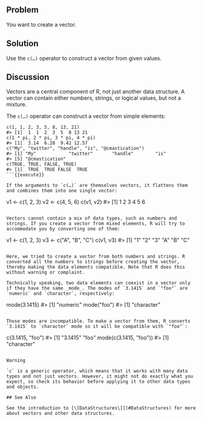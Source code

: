 ## Problem

You want to create a vector.

## Solution

Use the `c(…​)` operator to construct a vector from given values.

## Discussion

Vectors are a central component of R, not just another data structure. A vector can contain either numbers, strings, or logical values, but not a mixture.

The `c(…​)` operator can construct a vector from simple elements:

```
c(1, 1, 2, 3, 5, 8, 13, 21)
#> [1]  1  1  2  3  5  8 13 21
c(1 * pi, 2 * pi, 3 * pi, 4 * pi)
#> [1]  3.14  6.28  9.42 12.57
c("My", "twitter", "handle", "is", "@cmastication")
#> [1] "My"            "twitter"       "handle"        "is"
#> [5] "@cmastication"
c(TRUE, TRUE, FALSE, TRUE)
#> [1]  TRUE  TRUE FALSE  TRUE
```{{execute}}

If the arguments to `c(…​)` are themselves vectors, it flattens them and combines them into one single vector:

```
v1 <- c(1, 2, 3)
v2 <- c(4, 5, 6)
c(v1, v2)
#> [1] 1 2 3 4 5 6
```{{execute}}

Vectors cannot contain a mix of data types, such as numbers and strings. If you create a vector from mixed elements, R will try to accommodate you by converting one of them:

```
v1 <- c(1, 2, 3)
v3 <- c("A", "B", "C")
c(v1, v3)
#> [1] "1" "2" "3" "A" "B" "C"
```{{execute}}

Here, we tried to create a vector from both numbers and strings. R converted all the numbers to strings before creating the vector, thereby making the data elements compatible. Note that R does this without warning or complaint.

Technically speaking, two data elements can coexist in a vector only if they have the same _mode_. The modes of `3.1415` and `"foo"` are `numeric` and `character`, respectively:

```
mode(3.1415)
#> [1] "numeric"
mode("foo")
#> [1] "character"
```{{execute}}

Those modes are incompatible. To make a vector from them, R converts `3.1415` to `character` mode so it will be compatible with `"foo"`:

```
c(3.1415, "foo")
#> [1] "3.1415" "foo"
mode(c(3.1415, "foo"))
#> [1] "character"
```{{execute}}

Warning

`c` is a generic operator, which means that it works with many data types and not just vectors. However, it might not do exactly what you expect, so check its behavior before applying it to other data types and objects.

## See Also

See the introduction to [\[DataStructures\]](#DataStructures) for more about vectors and other data structures.